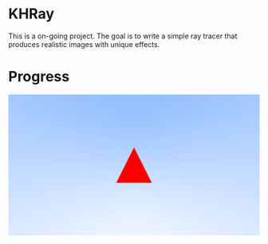 # KHRay
This is a on-going project. The goal is to write a simple ray tracer that produces realistic images with unique effects.

# Progress
![0](/Progress/FirstTriangle.png?raw=true "FirstTriangle")